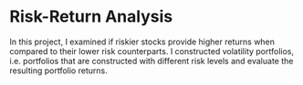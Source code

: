 # Risk-Return Analysis 

In this project, I examined if riskier stocks provide higher returns when compared to their lower risk counterparts. I constructed volatility portfolios, i.e. portfolios that are constructed with different risk levels and evaluate the resulting portfolio returns. 
